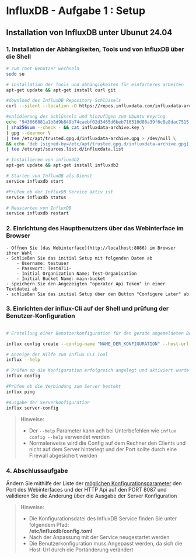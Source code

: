 # InfluxDB - Aufgabe 1 : Setup

## Installation von InfluxDB unter Ubunut 24.04

### 1. Installation der Abhängikeiten, Tools und von InfluxDB über die Shell
    
```bash
# zum root-Benutzer wechseln
sudo su

# installation der Tools und abhängigkeiten für einfacheres arbeiten
apt-get update && apt-get install curl git 

#download des InfluxDB Repository Schlüssels
curl --silent --location -O https://repos.influxdata.com/influxdata-archive.key 

#validierung des Schlüssels und hinzufügen zum Ubuntu Keyring
echo "943666881a1b8d9b849b74caebf02d3465d6beb716510d86a39f6c8e8dac7515  influxdata-archive.key" \
| sha256sum --check - && cat influxdata-archive.key \
| gpg --dearmor \
| tee /etc/apt/trusted.gpg.d/influxdata-archive.gpg > /dev/null \
&& echo 'deb [signed-by=/etc/apt/trusted.gpg.d/influxdata-archive.gpg] https://repos.influxdata.com/debian stable main' \
| tee /etc/apt/sources.list.d/influxdata.list

# Installieren von influxdb2
apt-get update && apt-get install influxdb2

# Starten von InfluxDB als Dienst
service influxdb start

#Prüfen ob der InfluxDB Service aktiv ist
service influxdb status

# Neustarten von InfluxDB
service influxdb restart
```

### 2. Einrichtung des Hauptbenutzers über das Webinterface im Browser

    - Öffnen Sie [das Webinterface](http://localhost:8086) im Browser ihrer Wahl
    - Schließen Sie das initial Setup mit folgenden Daten ab
        - Username: testuser
        - Passwort: Test4711-
        - Initial Organization Name: Test-Organisation
        - Initial Bucket Name: main-bucket
    - speichern Sie den Angezeigten "operator Api Token" in einer Textdatei ab
    - schließen Sie das initial Setup über den Button "Configure Later" ab


### 3. Einrichten der influx-Cli auf der Shell und prüfung der Benutzer-Konfiguration
```bash

# Erstellung einer Benutzerkonfiguration für den gerade angemeldeten Benutzer - diese wird in einer Datei unter /home oder /root, je nach verwendetem Benutzer, im Ordner .influxdbv2 in der Datei configs hinterlegt und kann dort nach der Erstellung auch editiert werden. Zum Beispiel mit vi, vim, nano oder einem anderen beliebigen Texteditor. Änderungen an der Datei erfordern KEINEN Service neustart.

influx config create --config-name "NAME_DER_KONFIGURATION" --host-url "http://localhost:8086" --org "ORGANISATIONS_NAME" --token "OPERATOR_TOKEN" --active

# Anzeige der Hilfe zum Influx CLI Tool
influx --help

# Prüfen ob die Konfiguration erfolgreich angelegt und aktiviert wurde
influx config

#Prüfen ob die Verbindung zum Server besteht
influx ping

#Ausgabe der Serverkonfiguration
influx server-config
```
>Hinweise:
>- Der ``--help`` Parameter kann ach bei Unterbefehlen wie ``influx config --help`` verwendet werden
>- Normalerweise wird die Config auf dem Rechner den Clients und nicht auf dem Server hinterlegt und der Port sollte durch eine Firewall abgesichert werden


### 4. Abschlussaufgabe 

Ändern Sie mithilfe der Liste der [möglichen Konfigurationsparameter](https://docs.influxdata.com/influxdb/v2/reference/config-options/#configuration-options) den Port des Webinterfaces und der HTTP Api auf den PORT 8087 und validieren Sie die Änderung über die Ausgabe der Server Konfiguration


>Hinweise:
>
>- Die Konfigurationsdatei des InfluxDB Service finden Sie unter folgendem Pfad:  
>    **/etc/influxdb/config.toml**
>- Nach der Anpassung mit der Service neugestartet werden
>- Die Benutzerkonfiguration muss Angepasst werden, da sich die Host-Url durch die Portänderung verändert   


